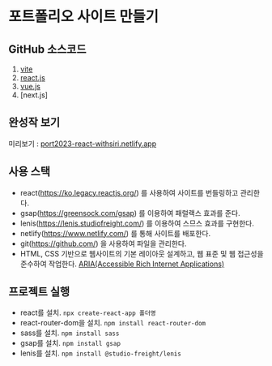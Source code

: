 # 포트폴리오 사이트 만들기

## GitHub 소스코드
1. [vite](https://github.com/withsiri/port2023-vite)
2. [react.js](https://github.com/withsiri/port2023-react)
3. [vue.js](https://github.com/withsiri/port2023-vue)
4. [next.js]

## 완성작 보기 
미리보기 : [port2023-react-withsiri.netlify.app](https://port2023-react-withsiri.netlify.app)

## 사용 스택
- react(https://ko.legacy.reactjs.org/) 를 사용하여 사이트를 번들링하고 관리한다.
- gsap(https://greensock.com/gsap) 를 이용하여 패럴랙스 효과를 준다.
- lenis(https://lenis.studiofreight.com/) 를 이용하여 스므스 효과를 구현한다.
- netlify(https://www.netlify.com/) 를 통해 사이트를 배포한다.
- git(https://github.com/) 을 사용하여 파일을 관리한다.
- HTML, CSS 기반으로 웹사이트의 기본 레이아웃 설계하고, 웹 표준 및 웹 접근성을 준수하여 작업한다. [ARIA(Accessible Rich Internet Applications)](https://developer.mozilla.org/en-US/docs/Web/Accessibility/ARIA/Roles)

## 프로젝트 실행
- react를 설치. `npx create-react-app 폴더명`
- react-router-dom을 설치. `npm install react-router-dom`
- sass를 설치. `npm install sass`
- gsap를 설치. `npm install gsap`
- lenis를 설치. `npm install @studio-freight/lenis`